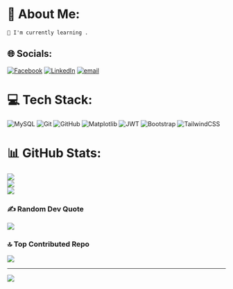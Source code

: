
# 💫 About Me:
    🌿 I'm currently learning .


## 🌐 Socials:
[![Facebook](https://img.shields.io/badge/Facebook-%231877F2.svg?logo=Facebook&logoColor=white)](https://facebook.com/tahiraanee7) [![LinkedIn](https://img.shields.io/badge/LinkedIn-%230077B5.svg?logo=linkedin&logoColor=white)](https://www.linkedin.com/in/tahira-anee-8122bb262/)
[![email](https://img.shields.io/badge/Email-D14836?logo=gmail&logoColor=white)](mailto:anee.cse8.bu@gmail.com) 

# 💻 Tech Stack:
![MySQL](https://img.shields.io/badge/mysql-4479A1.svg?style=for-the-badge&logo=mysql&logoColor=white) ![Git](https://img.shields.io/badge/git-%23F05033.svg?style=for-the-badge&logo=git&logoColor=white) ![GitHub](https://img.shields.io/badge/github-%23121011.svg?style=for-the-badge&logo=github&logoColor=white) ![Matplotlib](https://img.shields.io/badge/Matplotlib-%23ffffff.svg?style=for-the-badge&logo=Matplotlib&logoColor=black) ![JWT](https://img.shields.io/badge/JWT-black?style=for-the-badge&logo=JSON%20web%20tokens) ![Bootstrap](https://img.shields.io/badge/bootstrap-%238511FA.svg?style=for-the-badge&logo=bootstrap&logoColor=white) ![TailwindCSS](https://img.shields.io/badge/tailwindcss-%2338B2AC.svg?style=for-the-badge&logo=tailwind-css&logoColor=white)
# 📊 GitHub Stats:
![](https://github-readme-stats.vercel.app/api?username=TahiraAnee&theme=dark&hide_border=false&include_all_commits=true&count_private=true)<br/>
![](https://nirzak-streak-stats.vercel.app/?user=TahiraAnee&theme=dark&hide_border=false)<br/>
![](https://github-readme-stats.vercel.app/api/top-langs/?username=TahiraAnee&theme=dark&hide_border=false&include_all_commits=true&count_private=true&layout=compact)

### ✍️ Random Dev Quote
![](https://quotes-github-readme.vercel.app/api?type=horizontal&theme=merko)

### 🔝 Top Contributed Repo
![](https://github-contributor-stats.vercel.app/api?username=TahiraAnee&limit=5&theme=dark&combine_all_yearly_contributions=true)

---
[![](https://visitcount.itsvg.in/api?id=TahiraAnee&icon=0&color=0)](https://visitcount.itsvg.in)

<!-- Proudly created with GPRM ( https://gprm.itsvg.in ) -->
